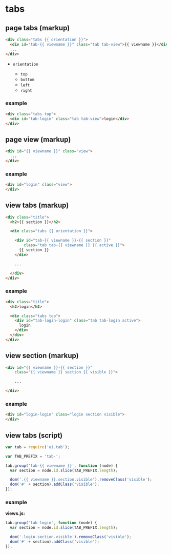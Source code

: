 tabs
====

page tabs (markup)
------------------

```html
<div class="tabs {{ orientation }}">
  <div id="tab-{{ viewname }}" class="tab tab-view">{{ viewname }}</div>
  ...
</div>
```

*   `orientation`

    *   `top`
    *   `bottom`
    *   `left`
    *   `right`

### example

```html
<div class="tabs top">
  <div id="tab-login" class="tab tab-view">login</div>
</div>
```

page view (markup)
------------------

```html
<div id="{{ viewname }}" class="view">
  ...
</div>
```

### example

```html
<div id="login" class="view">
</div>
```

view tabs (markup)
------------------

```html
<div class="title">
  <h2>{{ section }}</h2>

  <div class="tabs {{ orientation }}">

    <div id="tab-{{ viewname }}-{{ section }}"
        class="tab tab-{{ viewname }} {{ active }}">
      {{ section }}
    </div>

    ...

  </div>
</div>
```

### example

```html
<div class="title">
  <h2>login</h2>

  <div class="tabs top">
    <div id="tab-login-login" class="tab tab-login active">
      login
    </div>
  </div>
</div>
```

view section (markup)
---------------------

```html
<div id="{{ viewname }}-{{ section }}"
    class="{{ viewname }} section {{ visible }}">

    ...

</div>
```

### example

```html
<div id="login-login" class="login section visible">
</div>
```

view tabs (script)
------------------

```js
var tab = require('ui.tab');

var TAB_PREFIX = 'tab-';

tab.group('tab-{{ viewname }}', function (node) {
  var section = node.id.slice(TAB_PREFIX.length);

  dom('.{{ viewname }}.section.visible').removeClass('visible');
  dom('#' + section).addClass('visible');
});
```

### example

**views.js:**

```js
tab.group('tab-login', function (node) {
  var section = node.id.slice(TAB_PREFIX.length);

  dom('.login.section.visible').removeClass('visible');
  dom('#' + section).addClass('visible');
});
```
